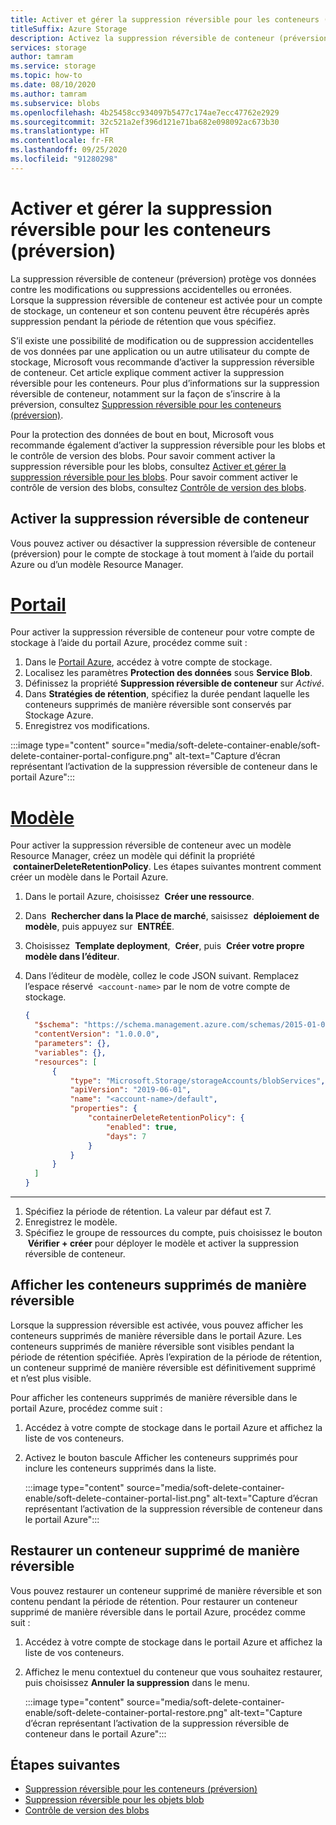 ```yaml
---
title: Activer et gérer la suppression réversible pour les conteneurs (préversion)
titleSuffix: Azure Storage
description: Activez la suppression réversible de conteneur (préversion) afin de récupérer plus facilement vos données en cas de modification ou de suppression malencontreuses.
services: storage
author: tamram
ms.service: storage
ms.topic: how-to
ms.date: 08/10/2020
ms.author: tamram
ms.subservice: blobs
ms.openlocfilehash: 4b25458cc934097b5477c174ae7ecc47762e2929
ms.sourcegitcommit: 32c521a2ef396d121e71ba682e098092ac673b30
ms.translationtype: HT
ms.contentlocale: fr-FR
ms.lasthandoff: 09/25/2020
ms.locfileid: "91280298"
---
```

# <a name="enable-and-manage-soft-delete-for-containers-preview"></a>Activer et gérer la suppression réversible pour les conteneurs (préversion)

La suppression réversible de conteneur (préversion) protège vos données contre les modifications ou suppressions accidentelles ou erronées. Lorsque la suppression réversible de conteneur est activée pour un compte de stockage, un conteneur et son contenu peuvent être récupérés après suppression pendant la période de rétention que vous spécifiez.

S’il existe une possibilité de modification ou de suppression accidentelles de vos données par une application ou un autre utilisateur du compte de stockage, Microsoft vous recommande d’activer la suppression réversible de conteneur. Cet article explique comment activer la suppression réversible pour les conteneurs. Pour plus d’informations sur la suppression réversible de conteneur, notamment sur la façon de s’inscrire à la préversion, consultez [Suppression réversible pour les conteneurs (préversion)](soft-delete-container-overview.md).

Pour la protection des données de bout en bout, Microsoft vous recommande également d’activer la suppression réversible pour les blobs et le contrôle de version des blobs. Pour savoir comment activer la suppression réversible pour les blobs, consultez [Activer et gérer la suppression réversible pour les blobs](soft-delete-blob-enable.md). Pour savoir comment activer le contrôle de version des blobs, consultez [Contrôle de version des blobs](versioning-overview.md).

## <a name="enable-container-soft-delete"></a>Activer la suppression réversible de conteneur

Vous pouvez activer ou désactiver la suppression réversible de conteneur (préversion) pour le compte de stockage à tout moment à l’aide du portail Azure ou d’un modèle Resource Manager.

# <a name="portal"></a>[Portail](#tab/azure-portal)

Pour activer la suppression réversible de conteneur pour votre compte de stockage à l’aide du portail Azure, procédez comme suit :

1. Dans le [Portail Azure](https://portal.azure.com/), accédez à votre compte de stockage.
1. Localisez les paramètres **Protection des données** sous **Service Blob**.
1. Définissez la propriété **Suppression réversible de conteneur** sur *Activé*.
1. Dans **Stratégies de rétention**, spécifiez la durée pendant laquelle les conteneurs supprimés de manière réversible sont conservés par Stockage Azure.
1. Enregistrez vos modifications.

:::image type="content" source="media/soft-delete-container-enable/soft-delete-container-portal-configure.png" alt-text="Capture d’écran représentant l’activation de la suppression réversible de conteneur dans le portail Azure":::

# <a name="template"></a>[Modèle](#tab/template)

Pour activer la suppression réversible de conteneur avec un modèle Resource Manager, créez un modèle qui définit la propriété  **containerDeleteRetentionPolicy**. Les étapes suivantes montrent comment créer un modèle dans le Portail Azure.

1. Dans le portail Azure, choisissez  **Créer une ressource**.
1. Dans  **Rechercher dans la Place de marché**, saisissez  **déploiement de modèle**, puis appuyez sur  **ENTRÉE**.
1. Choisissez  **Template deployment**,  **Créer**, puis  **Créer votre propre modèle dans l’éditeur**.
1. Dans l’éditeur de modèle, collez le code JSON suivant. Remplacez l’espace réservé  `<account-name>` par le nom de votre compte de stockage.

    ```json
    {
      "$schema": "https://schema.management.azure.com/schemas/2015-01-01/deploymentTemplate.json#",
      "contentVersion": "1.0.0.0",
      "parameters": {},
      "variables": {},
      "resources": [
          {
              "type": "Microsoft.Storage/storageAccounts/blobServices",
              "apiVersion": "2019-06-01",
              "name": "<account-name>/default",
              "properties": {
                  "containerDeleteRetentionPolicy": {
                      "enabled": true,
                      "days": 7
                  }
              }
          }
      ]
    }
    ```

---

1. Spécifiez la période de rétention. La valeur par défaut est 7.
1. Enregistrez le modèle.
1. Spécifiez le groupe de ressources du compte, puis choisissez le bouton  **Vérifier + créer** pour déployer le modèle et activer la suppression réversible de conteneur.

## <a name="view-soft-deleted-containers"></a>Afficher les conteneurs supprimés de manière réversible

Lorsque la suppression réversible est activée, vous pouvez afficher les conteneurs supprimés de manière réversible dans le portail Azure. Les conteneurs supprimés de manière réversible sont visibles pendant la période de rétention spécifiée. Après l’expiration de la période de rétention, un conteneur supprimé de manière réversible est définitivement supprimé et n’est plus visible.

Pour afficher les conteneurs supprimés de manière réversible dans le portail Azure, procédez comme suit :

1. Accédez à votre compte de stockage dans le portail Azure et affichez la liste de vos conteneurs.
1. Activez le bouton bascule Afficher les conteneurs supprimés pour inclure les conteneurs supprimés dans la liste.

    :::image type="content" source="media/soft-delete-container-enable/soft-delete-container-portal-list.png" alt-text="Capture d’écran représentant l’activation de la suppression réversible de conteneur dans le portail Azure":::

## <a name="restore-a-soft-deleted-container"></a>Restaurer un conteneur supprimé de manière réversible

Vous pouvez restaurer un conteneur supprimé de manière réversible et son contenu pendant la période de rétention. Pour restaurer un conteneur supprimé de manière réversible dans le portail Azure, procédez comme suit :

1. Accédez à votre compte de stockage dans le portail Azure et affichez la liste de vos conteneurs.
1. Affichez le menu contextuel du conteneur que vous souhaitez restaurer, puis choisissez **Annuler la suppression** dans le menu.

    :::image type="content" source="media/soft-delete-container-enable/soft-delete-container-portal-restore.png" alt-text="Capture d’écran représentant l’activation de la suppression réversible de conteneur dans le portail Azure":::

## <a name="next-steps"></a>Étapes suivantes

- [Suppression réversible pour les conteneurs (préversion)](soft-delete-container-overview.md)
- [Suppression réversible pour les objets blob](soft-delete-blob-overview.md)
- [Contrôle de version des blobs](versioning-overview.md)
